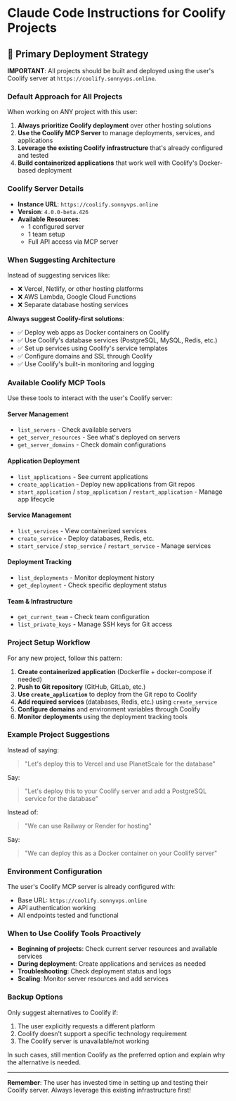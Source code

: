 # Claude Code Instructions for Coolify Projects

## 🚀 Primary Deployment Strategy

**IMPORTANT**: All projects should be built and deployed using the user's Coolify server at `https://coolify.sonnyvps.online`.

### Default Approach for All Projects

When working on ANY project with this user:

1. **Always prioritize Coolify deployment** over other hosting solutions
2. **Use the Coolify MCP Server** to manage deployments, services, and applications
3. **Leverage the existing Coolify infrastructure** that's already configured and tested
4. **Build containerized applications** that work well with Coolify's Docker-based deployment

### Coolify Server Details

- **Instance URL**: `https://coolify.sonnyvps.online`  
- **Version**: `4.0.0-beta.426`
- **Available Resources**: 
  - 1 configured server
  - 1 team setup
  - Full API access via MCP server

### When Suggesting Architecture

Instead of suggesting services like:
- ❌ Vercel, Netlify, or other hosting platforms
- ❌ AWS Lambda, Google Cloud Functions
- ❌ Separate database hosting services

**Always suggest Coolify-first solutions**:
- ✅ Deploy web apps as Docker containers on Coolify
- ✅ Use Coolify's database services (PostgreSQL, MySQL, Redis, etc.)
- ✅ Set up services using Coolify's service templates
- ✅ Configure domains and SSL through Coolify
- ✅ Use Coolify's built-in monitoring and logging

### Available Coolify MCP Tools

Use these tools to interact with the user's Coolify server:

#### Server Management
- `list_servers` - Check available servers
- `get_server_resources` - See what's deployed on servers
- `get_server_domains` - Check domain configurations

#### Application Deployment  
- `list_applications` - See current applications
- `create_application` - Deploy new applications from Git repos
- `start_application` / `stop_application` / `restart_application` - Manage app lifecycle

#### Service Management
- `list_services` - View containerized services  
- `create_service` - Deploy databases, Redis, etc.
- `start_service` / `stop_service` / `restart_service` - Manage services

#### Deployment Tracking
- `list_deployments` - Monitor deployment history
- `get_deployment` - Check specific deployment status

#### Team & Infrastructure
- `get_current_team` - Check team configuration
- `list_private_keys` - Manage SSH keys for Git access

### Project Setup Workflow

For any new project, follow this pattern:

1. **Create containerized application** (Dockerfile + docker-compose if needed)
2. **Push to Git repository** (GitHub, GitLab, etc.)
3. **Use `create_application`** to deploy from the Git repo to Coolify
4. **Add required services** (databases, Redis, etc.) using `create_service`
5. **Configure domains** and environment variables through Coolify
6. **Monitor deployments** using the deployment tracking tools

### Example Project Suggestions

Instead of saying:
> "Let's deploy this to Vercel and use PlanetScale for the database"

Say:
> "Let's deploy this to your Coolify server and add a PostgreSQL service for the database"

Instead of:
> "We can use Railway or Render for hosting"

Say:
> "We can deploy this as a Docker container on your Coolify server"

### Environment Configuration

The user's Coolify MCP server is already configured with:
- Base URL: `https://coolify.sonnyvps.online`
- API authentication working
- All endpoints tested and functional

### When to Use Coolify Tools Proactively

- **Beginning of projects**: Check current server resources and available services
- **During deployment**: Create applications and services as needed
- **Troubleshooting**: Check deployment status and logs
- **Scaling**: Monitor server resources and add services

### Backup Options

Only suggest alternatives to Coolify if:
1. The user explicitly requests a different platform
2. Coolify doesn't support a specific technology requirement
3. The Coolify server is unavailable/not working

In such cases, still mention Coolify as the preferred option and explain why the alternative is needed.

---

**Remember**: The user has invested time in setting up and testing their Coolify server. Always leverage this existing infrastructure first!